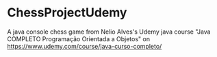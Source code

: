 # ChessProjectUdemy
A java console chess game from Nelio Alves's Udemy java course "Java COMPLETO Programação Orientada a Objetos" on https://www.udemy.com/course/java-curso-completo/
